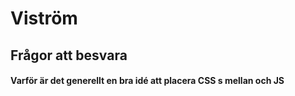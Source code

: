 # Viström

## Frågor att besvara

#### Varför är det generellt en bra idé att placera CSS <link>s mellan <head></head> och JS <script>s precis innan </body>? Känner du till några undantag?

#### Beskriv skillnaderna mellan en cookie, sessionStorage och localStorage.

#### Kan du förklara skillnaden mellan att koda en webbplats för att vara responsiv i jämförelse med att använda en mobile-first-strategi?

#### Om du vill kolla hur en viss funktions (t.ex. CSS Flexible Box Layout) stöd ser ut i olika webbläsare, vilken tjänst använder du?

#### När det kommer till styling med CSS så ska du inte använda ID’n som selektorer. Redogör gärna varför, och varför det är bättre att använda klasser istället.

#### Vissa bildfiler är i “fel” filformat. Byt gärna filformat till det du anser är bäst samt redogör varför.
